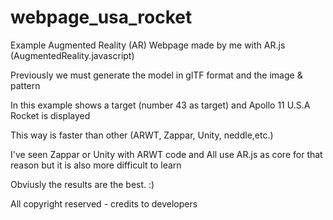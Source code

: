 # webpage_usa_rocket
Example Augmented Reality (AR) Webpage made by me with AR.js (AugmentedReality.javascript)

Previously we must generate the model in glTF format and the image & pattern

In this example shows a target (number 43 as target) and Apollo 11 U.S.A Rocket is displayed

This way is faster than other (ARWT, Zappar, Unity, neddle,etc.) 

I've seen Zappar or Unity with ARWT code and All use AR.js as core for that reason but it is also more difficult to learn

Obviusly the results are the best. :)

All copyright reserved - credits to developers
